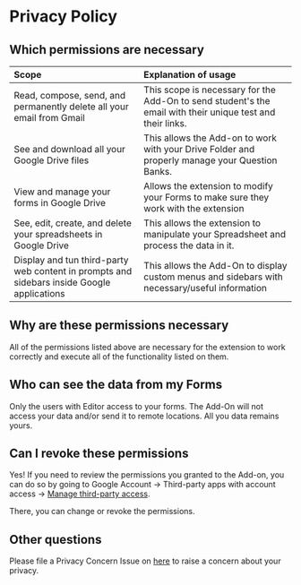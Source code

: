 # Privacy Policy

## Which permissions are necessary

| Scope                                                                                      | Explanation of usage                                                                                       |
| :----------------------------------------------------------------------------------------- | :--------------------------------------------------------------------------------------------------------- |
| Read, compose, send, and permanently delete all your email from Gmail                      | This scope is necessary for the Add-On to send student's the email with their unique test and their links. |
| See and download all your Google Drive files                                               | This allows the Add-on to work with your Drive Folder and properly manage your Question Banks.             |
| View and manage your forms in Google Drive                                                 | Allows the extension to modify your Forms to make sure they work with the extension                        |
| See, edit, create, and delete your spreadsheets in Google Drive                            | This allows the extension to manipulate your Spreadsheet and process the data in it.                       |
| Display and tun third-party web content in prompts and sidebars inside Google applications | This allows the Add-On to display custom menus and sidebars with necessary/useful information              |

## Why are these permissions necessary

All of the permissions listed above are necessary for the extension to work correctly and execute all of the functionality listed on them.

## Who can see the data from my Forms

Only the users with Editor access to your forms. The Add-On will not access your data and/or send it to remote locations. All you data remains yours.

## Can I revoke these permissions

Yes! If you need to review the permissions you granted to the Add-on, you can do so by going to Google Account -> Third-party apps with account access -> [Manage third-party access](https://myaccount.google.com/permissions?utm_source=google-account&utm_medium=web).

There, you can change or revoke the permissions.

## Other questions

Please file a Privacy Concern Issue on [here](https://github.com/HectorCastelli/FormsForEducation/issues/new?assignees=&labels=question&template=privacy-concerns.md&title=%5BPRIVACY%5D) to raise a concern about your privacy.
